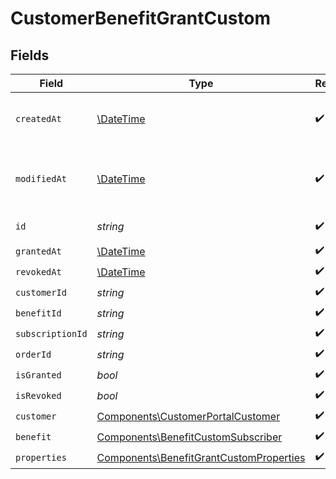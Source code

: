 # CustomerBenefitGrantCustom


## Fields

| Field                                                                                              | Type                                                                                               | Required                                                                                           | Description                                                                                        |
| -------------------------------------------------------------------------------------------------- | -------------------------------------------------------------------------------------------------- | -------------------------------------------------------------------------------------------------- | -------------------------------------------------------------------------------------------------- |
| `createdAt`                                                                                        | [\DateTime](https://www.php.net/manual/en/class.datetime.php)                                      | :heavy_check_mark:                                                                                 | Creation timestamp of the object.                                                                  |
| `modifiedAt`                                                                                       | [\DateTime](https://www.php.net/manual/en/class.datetime.php)                                      | :heavy_check_mark:                                                                                 | Last modification timestamp of the object.                                                         |
| `id`                                                                                               | *string*                                                                                           | :heavy_check_mark:                                                                                 | The ID of the object.                                                                              |
| `grantedAt`                                                                                        | [\DateTime](https://www.php.net/manual/en/class.datetime.php)                                      | :heavy_check_mark:                                                                                 | N/A                                                                                                |
| `revokedAt`                                                                                        | [\DateTime](https://www.php.net/manual/en/class.datetime.php)                                      | :heavy_check_mark:                                                                                 | N/A                                                                                                |
| `customerId`                                                                                       | *string*                                                                                           | :heavy_check_mark:                                                                                 | N/A                                                                                                |
| `benefitId`                                                                                        | *string*                                                                                           | :heavy_check_mark:                                                                                 | N/A                                                                                                |
| `subscriptionId`                                                                                   | *string*                                                                                           | :heavy_check_mark:                                                                                 | N/A                                                                                                |
| `orderId`                                                                                          | *string*                                                                                           | :heavy_check_mark:                                                                                 | N/A                                                                                                |
| `isGranted`                                                                                        | *bool*                                                                                             | :heavy_check_mark:                                                                                 | N/A                                                                                                |
| `isRevoked`                                                                                        | *bool*                                                                                             | :heavy_check_mark:                                                                                 | N/A                                                                                                |
| `customer`                                                                                         | [Components\CustomerPortalCustomer](../../Models/Components/CustomerPortalCustomer.md)             | :heavy_check_mark:                                                                                 | N/A                                                                                                |
| `benefit`                                                                                          | [Components\BenefitCustomSubscriber](../../Models/Components/BenefitCustomSubscriber.md)           | :heavy_check_mark:                                                                                 | N/A                                                                                                |
| `properties`                                                                                       | [Components\BenefitGrantCustomProperties](../../Models/Components/BenefitGrantCustomProperties.md) | :heavy_check_mark:                                                                                 | N/A                                                                                                |